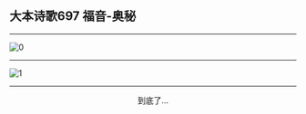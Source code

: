 
## 大本诗歌697 福音-奥秘
        
<div id="aplayer0"></div>

---

<img alt="0" data-original="/data/d0691/0.png">

---

<img alt="1" data-original="/data/d0691/1.png">

---

<p style="text-align: center">到底了...</p>

<script src="/js/dist-view.js"></script>

<script>
MAIN.id = 'd0691';
        
const ap0 = new APlayer({
    container: document.getElementById('aplayer0'),
    volume: 1,
    loop: 'none',
    preload: 'none',
    audio: [{
        name: '大本诗歌697.mp3',
        artist: '大本诗歌',
        url: 'https://res.wx.qq.com/voice/getvoice?mediaid=MzI0NTk3MDM5M18yMjQ3NDk2NDMx',
        cover: '/favicon'
    }]
});
</script>
